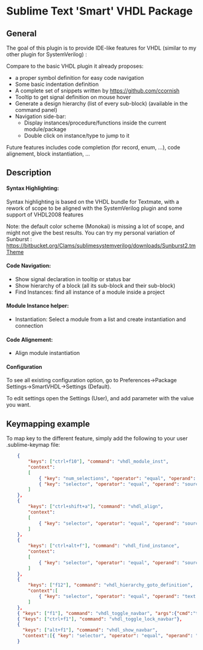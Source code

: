 Sublime Text 'Smart' VHDL Package
==================================


General
-----------

The goal of this plugin is to provide IDE-like features for VHDL (similar to my other plugin for SystemVerilog) :


Compare to the basic VHDL plugin it already proposes:

 * a proper symbol definition for easy code navigation
 * Some basic indentation definition
 * A complete set of snippets written by https://github.com/ccornish
 * Tooltip to get signal definition on mouse hover
 * Generate a design hierarchy (list of every sub-block) (available in the command panel)
 * Navigation side-bar:
   - Display instances/procedure/functions inside the current module/package
   - Double click on instance/type to jump to it

Future features includes code completion (for record, enum, ...), code alignement, block instantiation, ...


Description
-----------

#### Syntax Highlighting:
Syntax highlighting is based on the VHDL bundle for Textmate, with a rework of scope to be aligned with the SystemVerilog plugin and some support of VHDL2008 features

Note: the default color scheme (Monokai) is missing a lot of scope, and might not give the best results.
You can try my personal variation of Sunburst : https://bitbucket.org/Clams/sublimesystemverilog/downloads/Sunburst2.tmTheme


#### Code Navigation:

 * Show signal declaration in tooltip or status bar
 * Show hierarchy of a block (all its sub-block and their sub-block)
 * Find Instances: find all instance of a module inside a project


#### Module Instance helper:

 * Instantiation: Select a module from a list and create instantiation and connection


#### Code Alignement:

 * Align module instantiation


#### Configuration
To see all existing configuration option, go to Preferences->Package Settings->SmartVHDL->Settings (Default).

To edit settings open the Settings (User), and add parameter with the value you want.


Keymapping example
------------------

To map key to the different feature, simply add the following to your user .sublime-keymap file:

```json
	{
		"keys": ["ctrl+f10"], "command": "vhdl_module_inst",
		"context":
		[
			{ "key": "num_selections", "operator": "equal", "operand": 1 },
			{ "key": "selector", "operator": "equal", "operand": "source.vhdl"}
		]
	},
	{
		"keys": ["ctrl+shift+a"], "command": "vhdl_align",
		"context":
		[
			{ "key": "selector", "operator": "equal", "operand": "source.vhdl"}
		]
	},
	{
		"keys": ["ctrl+alt+f"], "command": "vhdl_find_instance",
		"context":
		[
			{ "key": "selector", "operator": "equal", "operand": "source.vhdl"}
		]
	},
	{
		"keys": ["f12"], "command": "vhdl_hierarchy_goto_definition",
		"context":[
			{ "key": "selector", "operator": "equal", "operand": "text.result-vhdl"}
		]
	},
	{ "keys": ["f1"], "command": "vhdl_toggle_navbar", "args":{"cmd":"toggle"}},
	{ "keys": ["ctrl+f1"], "command": "vhdl_toggle_lock_navbar"},
	{
	  "keys": ["alt+f1"], "command": "vhdl_show_navbar",
	  "context":[{ "key": "selector", "operator": "equal", "operand": "source.vhdl"}]
	}

```